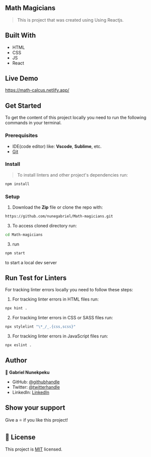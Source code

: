 ## Math Magicians
> This is project that was created using Using Reactjs.

## Built With

- HTML
- CSS
- JS
- React

## Live Demo

https://math-calcus.netlify.app/

## Get Started

To get the content of this project locally you need to run the following commands in your terminal.

### Prerequisites
- IDE(code editor) like: **Vscode**, **Sublime**, etc. 
- [Git](https://www.linode.com/docs/guides/how-to-install-git-on-linux-mac-and-windows/)

### Install
> To install linters and other project's dependencies run:
```bash
npm install
```

### Setup
1. Download the **Zip** file or clone the repo with:
```bash
https://github.com/nunegabriel/Math-magicians.git
```
3. To access cloned directory run:
```bash
cd Math-magicians
```
3. run  
```bash
npm start
```
to start a local dev server


## Run Test for Linters

For tracking linter errors locally you need to follow these steps:

1. For tracking linter errors in HTML files run:
```bash 
npx hint .
```

2. For tracking linter errors in CSS or SASS files run:

```bash
npx stylelint "\*_/_.{css,scss}"
```

3. For tracking linter errors in JavaScript files run:

```bash
npx eslint .
```

## Author

👤 **Gabriel Nunekpeku**

- GitHub: [@githubhandle](https://github.com/nunegabriel)
- Twitter: [@twitterhandle](https://twitter.com/_cornrow)
- LinkedIn: [LinkedIn](https://www.linkedin.com/in/gabriel-nunekpeku-623608173/)


## Show your support

Give a ⭐ if you like this project!

## 📝 License

This project is [MIT](./MIT.md) licensed.
